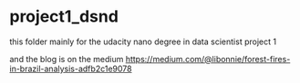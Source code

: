# project1_dsnd
this folder mainly for the udacity nano degree in data scientist project 1

and the blog is on the medium https://medium.com/@libonnie/forest-fires-in-brazil-analysis-adfb2c1e9078
